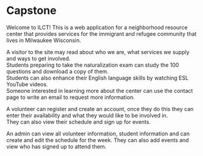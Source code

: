 # Capstone
Welcome to ILCT! 
This is a web application for a neighborhood resource center that provides services for the immigrant and refugee community that lives in Milwaukee Wisconsin. 

A visitor to the site may read about who we are, what services we supply and ways to get involved.  
Students preparing to take the naturalization exam can study the 100 questions and download a copy of them.  
Students can also enhance their English language skills by watching ESL YouTube videos.  
Someone interested in learning more about the center can use the contact page to write an email to request more information.

A volunteer can register and create an account, once they do this they can enter their availability and what they would like to be involved in.  
They can also view their schedule and sign up for events.

An admin can view all volunteer information, student information and can create and edit the schedule for the week. 
They can also add events and view who has signed up to attend them.   